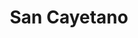 ---
title: "San Cayetano"
url: /ciudad-autonoma-de-buenos-aires/san-cayetano-alvarez-jonte/
shop: Bäckerei
---